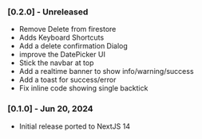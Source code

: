 ### [0.2.0] - Unreleased

- Remove Delete from firestore
- Adds Keyboard Shortcuts
- Add a delete confirmation Dialog
- improve the DatePicker UI
- Stick the navbar at top
- Add a realtime banner to show info/warning/success
- Add a toast for success/error
- Fix inline code showing single backtick

### [0.1.0] - Jun 20, 2024

- Initial release ported to NextJS 14
